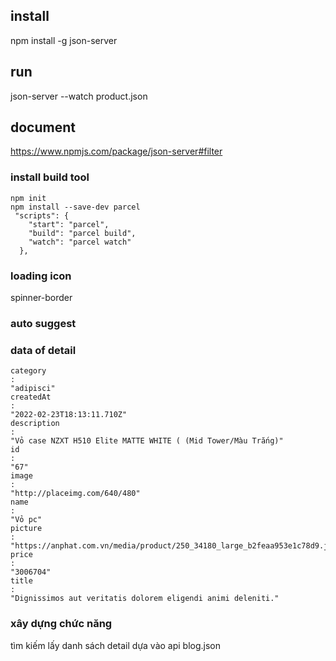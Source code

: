 ## install

npm install -g json-server

## run

json-server --watch product.json

## document

https://www.npmjs.com/package/json-server#filter

### install build tool

```
npm init
npm install --save-dev parcel
 "scripts": {
    "start": "parcel",
    "build": "parcel build",
    "watch": "parcel watch"
  },
```

### loading icon

spinner-border

### auto suggest

### data of detail

```
category
: 
"adipisci"
createdAt
: 
"2022-02-23T18:13:11.710Z"
description
: 
"Vỏ case NZXT H510 Elite MATTE WHITE ( (Mid Tower/Màu Trắng)"
id
: 
"67"
image
: 
"http://placeimg.com/640/480"
name
: 
"Vỏ pc"
picture
: 
"https://anphat.com.vn/media/product/250_34180_large_b2feaa953e1c78d9.jpg"
price
: 
"3006704"
title
: 
"Dignissimos aut veritatis dolorem eligendi animi deleniti."
```

### xây dựng chức năng 
tìm kiếm
lấy danh sách
detail 
dựa vào api blog.json